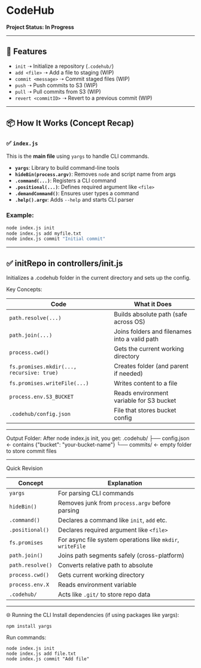 # CodeHub

**Project Status: In Progress**

---

## 🚀 Features

- `init` ➝ Initialize a repository (`.codehub/`)
- `add <file>` ➝ Add a file to staging (WIP)
- `commit <message>` ➝ Commit staged files (WIP)
- `push` ➝ Push commits to S3 (WIP)
- `pull` ➝ Pull commits from S3 (WIP)
- `revert <commitID>` ➝ Revert to a previous commit (WIP)

---

## 📦 How It Works (Concept Recap)

### ✅ `index.js`

This is the **main file** using `yargs` to handle CLI commands.

- **`yargs`**: Library to build command-line tools
- **`hideBin(process.argv)`**: Removes `node` and script name from args
- **`.command(...)`**: Registers a CLI command
- **`.positional(...)`**: Defines required argument like `<file>`
- **`.demandCommand()`**: Ensures user types a command
- **`.help().argv`**: Adds `--help` and starts CLI parser

### Example:

```bash
node index.js init
node index.js add myfile.txt
node index.js commit "Initial commit"

```

---

## ✅ initRepo in controllers/init.js
Initializes a .codehub folder in the current directory and sets up the config.

Key Concepts:

| Code                                      | What it Does                                  |
| ----------------------------------------- | --------------------------------------------- |
| `path.resolve(...)`                       | Builds absolute path (safe across OS)         |
| `path.join(...)`                          | Joins folders and filenames into a valid path |
| `process.cwd()`                           | Gets the current working directory            |
| `fs.promises.mkdir(..., recursive: true)` | Creates folder (and parent if needed)         |
| `fs.promises.writeFile(...)`              | Writes content to a file                      |
| `process.env.S3_BUCKET`                   | Reads environment variable for S3 bucket      |
| `.codehub/config.json`                    | File that stores bucket config                |


---

Output Folder:
After node index.js init, you get:
.codehub/
├── config.json   ← contains {"bucket": "your-bucket-name"}
└── commits/      ← empty folder to store commit files

---

Quick Revision

| Concept          | Explanation                                                |
| ---------------- | ---------------------------------------------------------- |
| `yargs`          | For parsing CLI commands                                   |
| `hideBin()`      | Removes junk from `process.argv` before parsing            |
| `.command()`     | Declares a command like `init`, `add` etc.                 |
| `.positional()`  | Declares required argument like `<file>`                   |
| `fs.promises`    | For async file system operations like `mkdir`, `writeFile` |
| `path.join()`    | Joins path segments safely (cross-platform)                |
| `path.resolve()` | Converts relative path to absolute                         |
| `process.cwd()`  | Gets current working directory                             |
| `process.env.X`  | Reads environment variable                                 |
| `.codehub/`      | Acts like `.git/` to store repo data                       |

---

🌐 Running the CLI
Install dependencies (if using packages like yargs):
```
npm install yargs
```
Run commands:
```
node index.js init
node index.js add file.txt
node index.js commit "Add file"
```
